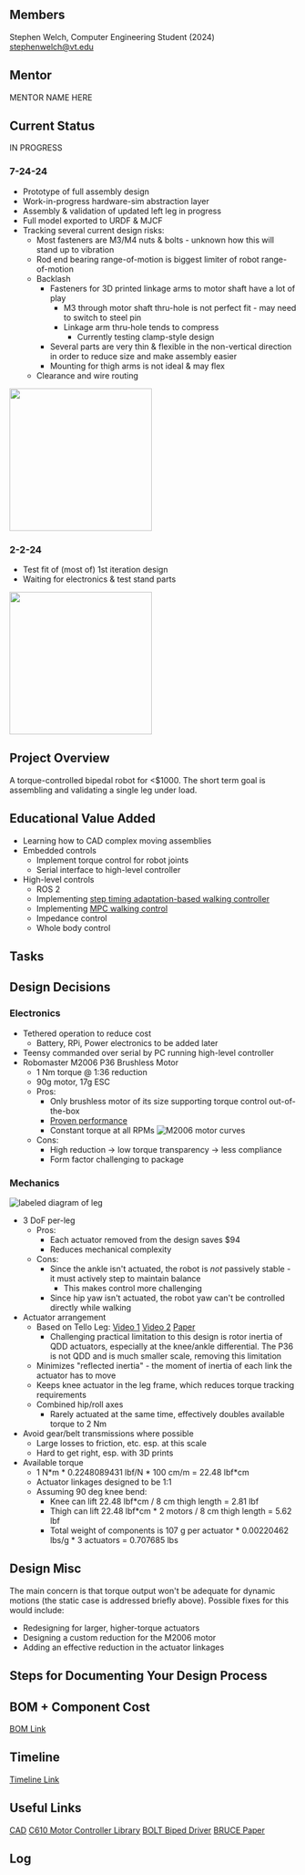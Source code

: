 ## Members
Stephen Welch, Computer Engineering Student (2024)
stephenwelch@vt.edu

## Mentor
MENTOR NAME HERE

## Current Status
IN PROGRESS

### 7-24-24
- Prototype of full assembly design
- Work-in-progress hardware-sim abstraction layer
- Assembly & validation of updated left leg in progress
- Full model exported to URDF & MJCF
- Tracking several current design risks:
  - Most fasteners are M3/M4 nuts & bolts - unknown how this will stand up to vibration
  - Rod end bearing range-of-motion is biggest limiter of robot range-of-motion
  - Backlash
    - Fasteners for 3D printed linkage arms to motor shaft have a lot of play
      - M3 through motor shaft thru-hole is not perfect fit - may need to switch to steel pin
      - Linkage arm thru-hole tends to compress
        - Currently testing clamp-style design
    - Several parts are very thin & flexible in the non-vertical direction in order to reduce size and make assembly easier
    - Mounting for thigh arms is not ideal & may flex
  - Clearance and wire routing

<img src="images/status_2-2-24_1.png" width="250">
  
### 2-2-24
- Test fit of (most of) 1st iteration design
- Waiting for electronics & test stand parts
<img src="images/status_2-2-24_1.jpg" width="250">


## Project Overview

A torque-controlled bipedal robot for <$1000. The short term goal is assembling and validating a single leg under load.

## Educational Value Added

- Learning how to CAD complex moving assemblies
- Embedded controls
    - Implement torque control for robot joints
    - Serial interface to high-level controller
- High-level controls
    - ROS 2
    - Implementing [step timing adaptation-based walking controller](https://ieeexplore.ieee.org/stamp/stamp.jsp?arnumber=9082021)
    - Implementing [MPC walking control](https://arxiv.org/pdf/2010.08198.pdf)
    - Impedance control
    - Whole body control

## Tasks

<!-- Your Text Here. You may work with your mentor on this later when they are assigned -->

## Design Decisions

### Electronics
- Tethered operation to reduce cost
    - Battery, RPi, Power electronics to be added later
- Teensy commanded over serial by PC running high-level controller
- Robomaster M2006 P36 Brushless Motor
    - 1 Nm torque @ 1:36 reduction
    - 90g motor, 17g ESC
    - Pros:
      - Only brushless motor of its size supporting torque control out-of-the-box
      - [Proven performance](https://www.youtube.com/watch?v=_Sh4kRtmAog)
      - Constant torque at all RPMs
        ![M2006 motor curves](images/m2006_specs.png)
    - Cons:
      - High reduction -> low torque transparency -> less compliance
      - Form factor challenging to package


### Mechanics
![labeled diagram of leg](images/arca.png)
- 3 DoF per-leg
    - Pros:
        - Each actuator removed from the design saves $94
        - Reduces mechanical complexity
    - Cons:
        - Since the ankle isn't actuated, the robot is *not* passively stable - it must actively step to maintain balance
            - This makes control more challenging
        - Since hip yaw isn't actuated, the robot yaw can't be controlled directly while walking
- Actuator arrangement
    - Based on Tello Leg: [Video 1](https://www.youtube.com/watch?v=62lo04Up2vc) [Video 2](https://www.youtube.com/watch?v=mn8tCtYHzHI&t=1s) [Paper](https://arxiv.org/abs/2203.00644)
        - Challenging practical limitation to this design is rotor inertia of QDD actuators, especially at the knee/ankle differential. The P36 is not QDD and is much smaller scale, removing this limitation
    - Minimizes "reflected inertia" - the moment of inertia of each link the actuator has to move
    - Keeps knee actuator in the leg frame, which reduces torque tracking requirements
    - Combined hip/roll axes
        - Rarely actuated at the same time, effectively doubles available torque to 2 Nm
- Avoid gear/belt transmissions where possible
    - Large losses to friction, etc. esp. at this scale
    - Hard to get right, esp. with 3D prints
- Available torque
    - 1 N*m * 0.2248089431 lbf/N \* 100 cm/m = 22.48 lbf\*cm
    - Actuator linkages designed to be 1:1
    - Assuming 90 deg knee bend:
        - Knee can lift 22.48 lbf\*cm / 8 cm thigh length = 2.81 lbf
        - Thigh can lift 22.48 lbf\*cm * 2 motors / 8 cm thigh length = 5.62 lbf
        - Total weight of components is 107 g per actuator * 0.00220462 lbs/g * 3 actuators = 0.707685 lbs

## Design Misc

The main concern is that torque output won't be adequate for dynamic motions (the static case is addressed briefly above).
Possible fixes for this would include:
- Redesigning for larger, higher-torque actuators
- Designing a custom reduction for the M2006 motor
- Adding an effective reduction in the actuator linkages

## Steps for Documenting Your Design Process

<!-- Your Text Here. You may work with your mentor on this later when they are assigned -->

## BOM + Component Cost
[BOM Link](https://docs.google.com/spreadsheets/d/1Qe1dRF8I_yPayQ6RHrJmCSCA597qFWhmrA_jtBt1tgA/edit?usp=sharing)

## Timeline

[Timeline Link](timeline.pdf)

## Useful Links

[CAD](https://cad.onshape.com/documents/4743a97557c0a80d1585b0a7/w/2d6986bf76e2e55acb049bf2/e/10cf3b3fefc155c08becdc5d)
[C610 Motor Controller Library](https://github.com/stanfordroboticsclub/DJIC610Controller)
[BOLT Biped Driver](https://github.com/open-dynamic-robot-initiative/bolt)
[BRUCE Paper](https://ieeexplore.ieee.org/stamp/stamp.jsp?tp=&arnumber=9811790)

## Log

<!-- Your Text Here. You may work with your mentor on this later when they are assigned -->
